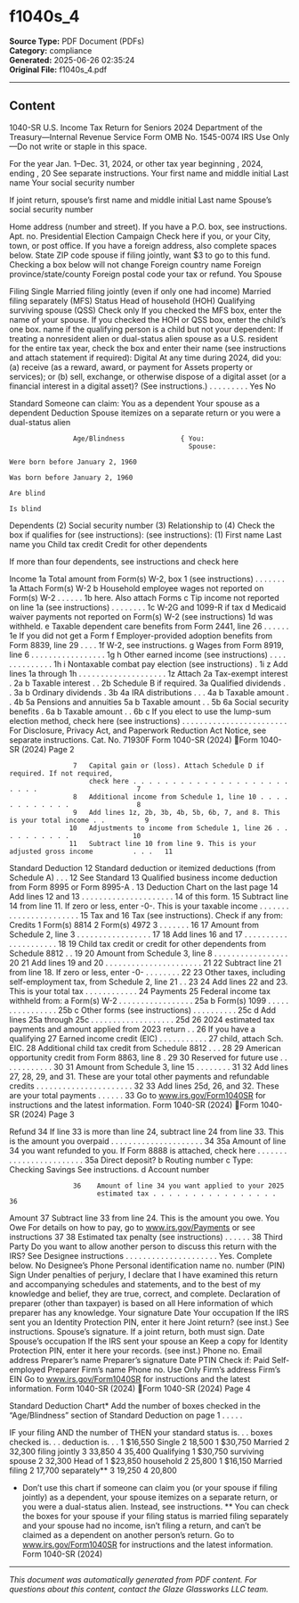﻿# f1040s_4

**Source Type:** PDF Document (PDFs)  
**Category:** compliance  
**Generated:** 2025-06-26 02:35:24  
**Original File:** f1040s_4.pdf

---

## Content

1040-SR U.S. Income Tax Return for Seniors 2024
                               Department of the Treasury—Internal Revenue Service
Form
                                                                                                                       OMB No.
                                                                                                                      1545-0074       IRS Use Only—Do not write or staple in this space.

  For the year Jan. 1–Dec. 31, 2024, or other tax year beginning                           , 2024, ending                           , 20            See separate instructions.
  Your first name and middle initial                                   Last name                                                                    Your social security number

  If joint return, spouse’s first name and middle initial              Last name                                                                    Spouse’s social security number


  Home address (number and street). If you have a P.O. box, see instructions.                                                     Apt. no.          Presidential Election Campaign
                                                                                                                                               Check here if you, or your
  City, town, or post office. If you have a foreign address, also complete spaces below.                State                 ZIP code         spouse if filing jointly, want $3
                                                                                                                                               to go to this fund. Checking a
                                                                                                                                               box below will not change
  Foreign country name                                                      Foreign province/state/county                  Foreign postal code your tax or refund.
                                                                                                                                                                 You          Spouse

Filing                  Single        Married filing jointly (even if only one had income)        Married filing separately (MFS)
Status                  Head of household (HOH)              Qualifying surviving spouse (QSS)
Check only          If you checked the MFS box, enter the name of your spouse. If you checked the HOH or QSS box, enter the child’s
one box.
                    name if the qualifying person is a child but not your dependent:
                          If treating a nonresident alien or dual-status alien spouse as a U.S. resident for the entire tax year, check the
                          box and enter their name (see instructions and attach statement if required):
Digital   At any time during 2024, did you: (a) receive (as a reward, award, or payment for
Assets    property or services); or (b) sell, exchange, or otherwise dispose of a digital asset
          (or a financial interest in a digital asset)? (See instructions.) . . . . . . . . .                                                                    Yes          No

Standard Someone can claim:             You as a dependent          Your spouse as a dependent
Deduction     Spouse  itemizes  on   a separate  return or you were  a dual-status alien

                    Age/Blindness              { You:
                                                 Spouse:
                                                                          Were born before January 2, 1960
                                                                          Was born before January 2, 1960
                                                                                                                                           Are blind
                                                                                                                                           Is blind
Dependents                                                                      (2) Social security number (3) Relationship to (4) Check the box if qualifies for (see instructions):
(see instructions): (1) First name              Last name                                                          you              Child tax credit      Credit for other dependents

If more than four
dependents, see
instructions and
check here

Income              1a Total amount from Form(s) W-2, box 1 (see instructions) . . . . . . .                                                              1a
Attach
Form(s) W-2           b Household employee wages not reported on Form(s) W-2 . . . . . .                                                                  1b
here. Also
attach Forms          c Tip income not reported on line 1a (see instructions)                                         . . . . . . . .                     1c
W-2G and
1099-R if tax         d Medicaid waiver payments not reported on Form(s) W-2 (see instructions)                                                           1d
was
withheld.             e Taxable dependent care benefits from Form 2441, line 26                                               . . . . . .                 1e
If you did not
get a Form
                      f Employer-provided adoption benefits from Form 8839, line 29                                                  . . . .              1f
W-2, see
instructions.
                      g Wages from Form 8919, line 6                                 . . . . . . . . . . . . . . . . .                                    1g
                      h Other earned income (see instructions) . . . . . . . . . . . . . .                                                                1h
                      i    Nontaxable combat pay election (see instructions)                                      .      1i
                      z Add lines 1a through 1h . . . . . . . . . . . . . . . . . . . .                                                                   1z
 Attach             2a Tax-exempt interest                         .     2a                                 b Taxable interest                . .         2b
 Schedule B
 if required.       3a Qualified dividends . .                           3a                                 b Ordinary dividends .                        3b
                    4a IRA distributions . . .                           4a                                 b Taxable amount                  . .         4b
                    5a Pensions and annuities                            5a                                 b Taxable amount                  . .         5b
                    6a Social security benefits . 6a                b Taxable amount . .                                                                  6b
                     c If you elect to use the lump-sum election method, check here (see
                       instructions) . . . . . . . . . . . . . . . . . . . . . . . .
For Disclosure, Privacy Act, and Paperwork Reduction Act Notice, see separate instructions.                                   Cat. No. 71930F                Form 1040-SR (2024)
Form 1040-SR (2024)                                                                                                         Page 2

                    7   Capital gain or (loss). Attach Schedule D if required. If not required,
                        check here . . . . . . . . . . . . . . . . . . . . . . . .                         7
                    8   Additional income from Schedule 1, line 10 . . . . . . . . . . . .                 8
                    9   Add lines 1z, 2b, 3b, 4b, 5b, 6b, 7, and 8. This is your total income . .          9
                   10   Adjustments to income from Schedule 1, line 26 . . . . . . . . . .                10
                   11   Subtract line 10 from line 9. This is your adjusted gross income          . . .   11
Standard
Deduction 12            Standard deduction or itemized deductions (from Schedule A)               . . .   12
See Standard       13   Qualified business income deduction from Form 8995 or Form 8995-A .               13
Deduction Chart
on the last page   14   Add lines 12 and 13         . . . . . . . . . . . . . . . . . . . . .             14
of this form.
                   15   Subtract line 14 from line 11. If zero or less, enter -0-. This is your
                        taxable income . . . . . . . . . . . . . . . . . . . . . . .                      15
Tax and            16   Tax (see instructions). Check if any from:
Credits
                        1    Form(s) 8814       2     Form(s) 4972          3             . . . . . . .   16
                   17   Amount from Schedule 2, line 3 . . . . . . . . . . . . . . . . .                  17
                   18   Add lines 16 and 17         . . . . . . . . . . . . . . . . . . . . .             18
                   19   Child tax credit or credit for other dependents from Schedule 8812          . .   19
                   20   Amount from Schedule 3, line 8 . . . . . . . . . . . . . . . . .                  20
                   21   Add lines 19 and 20 . . . . . . . . . . . . . . . . . . . . . .                   21
                   22   Subtract line 21 from line 18. If zero or less, enter -0- . . . . . . . .         22
                   23   Other taxes, including self-employment tax, from Schedule 2, line 21 . .          23
                   24   Add lines 22 and 23. This is your total tax             . . . . . . . . . . . .   24
Payments 25             Federal income tax withheld from:
                     a Form(s) W-2 . . . . . . . . . . . . . . . . .                     25a
                     b Form(s) 1099       . . . . . . . . . . . . . . . .                25b
                     c Other forms (see instructions) . . . . . . . . . .                25c
                     d Add lines 25a through 25c . . . . . . . . . . . . . . . . . . .                    25d
                   26   2024 estimated tax payments and amount applied from 2023 return . .               26
 If you have
 a qualifying      27   Earned income credit (EIC) . . . . . . . . . . .                 27
 child, attach
 Sch. EIC.         28   Additional child tax credit from Schedule 8812 . . .             28
                   29   American opportunity credit from Form 8863, line 8 .             29
                   30   Reserved for future use . . . . . . . . . . . .                  30
                   31   Amount from Schedule 3, line 15             . . . . . . . .      31
                   32   Add lines 27, 28, 29, and 31. These are your total other payments and
                        refundable credits . . . . . . . . . . . . . . . . . . . . . .                    32
                   33   Add lines 25d, 26, and 32. These are your total payments . . . . . .              33
Go to www.irs.gov/Form1040SR for instructions and the latest information.                                      Form 1040-SR (2024)
Form 1040-SR (2024)                                                                                                                                              Page 3

Refund 34                 If line 33 is more than line 24, subtract line 24 from line 33. This is the
                          amount you overpaid . . . . . . . . . . . . . . . . . . . . .                                                 34
                    35a Amount of line 34 you want refunded to you. If Form 8888 is attached,
                        check here . . . . . . . . . . . . . . . . . . . . . . . .            35a
Direct deposit?       b Routing number                                                          c Type:       Checking      Savings
See
instructions.         d Account number

                    36    Amount of line 34 you want applied to your 2025
                          estimated tax . . . . . . . . . . . . . . . .                                        36
Amount 37                 Subtract line 33 from line 24. This is the amount you owe.
You Owe                   For details on how to pay, go to www.irs.gov/Payments or see instructions                                     37
                    38    Estimated tax penalty (see instructions) . . . . . .                                 38
Third Party           Do you want to allow another person to discuss this return with the IRS? See
Designee              instructions . . . . . . . . . . . . . . . . . . . . .                                             Yes. Complete below.             No
                      Designee’s                                               Phone                             Personal identification
                      name                                                     no.                               number (PIN)
Sign                  Under penalties of perjury, I declare that I have examined this return and accompanying schedules and statements, and to the best
                      of my knowledge and belief, they are true, correct, and complete. Declaration of preparer (other than taxpayer) is based on all
Here                  information of which preparer has any knowledge.
                      Your signature                                      Date          Your occupation                      If the IRS sent you an Identity
                                                                                                                                 Protection PIN, enter it here
Joint return?                                                                                                                    (see inst.)
See instructions.
                      Spouse’s signature. If a joint return, both must sign.   Date            Spouse’s occupation               If the IRS sent your spouse an
Keep a copy for
                                                                                                                                 Identity Protection PIN, enter it here
your records.                                                                                                                    (see inst.)
                      Phone no.                                                Email address
                      Preparer’s name                         Preparer’s signature                             Date          PTIN               Check if:
Paid
                                                                                                                                                     Self-employed
Preparer
                      Firm’s name                                                                                                Phone no.
Use Only              Firm’s address                                                                                             Firm’s EIN
Go to www.irs.gov/Form1040SR for instructions and the latest information.                                                                  Form 1040-SR (2024)
Form 1040-SR (2024)                                                                                                     Page 4

Standard Deduction Chart*
  Add the number of boxes checked in the “Age/Blindness” section of Standard Deduction on page 1 . . . . .

  IF your filing                                           AND the number of               THEN your standard
  status is. . .                                           boxes checked is. . .             deduction is. . .
                                                                        1                       $16,550
  Single
                                                                        2                         18,500
                                                                        1                       $30,750
  Married                                                               2                         32,300
  filing jointly                                                        3                         33,850
                                                                        4                         35,400
  Qualifying                                                            1                       $30,750
  surviving spouse                                                      2                         32,300
  Head of                                                               1                       $23,850
  household                                                             2                         25,800
                                                                        1                       $16,150
  Married filing                                                        2                         17,700
  separately**                                                          3                         19,250
                                                                        4                         20,800
* Don’t use this chart if someone can claim you (or your spouse if filing jointly) as a dependent, your spouse itemizes on a
  separate return, or you were a dual-status alien. Instead, see instructions.
** You can check the boxes for your spouse if your filing status is married filing separately and your spouse had no
  income, isn’t filing a return, and can’t be claimed as a dependent on another person’s return.
Go to www.irs.gov/Form1040SR for instructions and the latest information.                                  Form 1040-SR (2024)

---

*This document was automatically generated from PDF content. For questions about this content, contact the Glaze Glassworks LLC team.*
